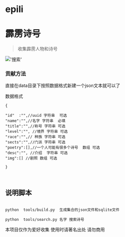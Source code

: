 # epili

#  霹雳诗号

>  收集霹雳人物和诗号

!['搜索']('static/search.png')

###  贡献方法


直接在data目录下按照数据格式新建一个json文本就可以了


数据格式

```
{

"id"  :"",//uuid 字符串  可选
"name":"",//名字 字符串  必填
"title":"",//称号 字符串 可选
"level":"", //境界 字符串 可选
"race":"",// 种族 字符串 可选
"sects":"",//门派 字符串 可选
"poetry":[],//一个人可能有很多个诗号  数组 可选
"desc":"", //介绍  字符串 可选
"img":[] //剧照 数组 可选

}



```

##  说明脚本

```

python  tools/build.py  生成集合的json文件和sqlite文件

python  tools/search.py 名字 搜索诗号

```


本项目仅作为爱好收集
使用时请著名出处
请勿商用
